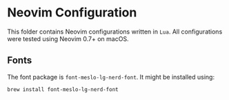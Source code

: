 # Neovim Configuration

This folder contains Neovim configurations written in `Lua`. All configurations were tested using Neovim 0.7+ on macOS.

## Fonts

The font package is `font-meslo-lg-nerd-font`. It might be installed using:

```bash
brew install font-meslo-lg-nerd-font
```
